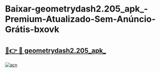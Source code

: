 # Baixar-geometrydash2.205_apk_-Premium-Atualizado-Sem-Anúncio-Grátis-bxovk

# <h2><a href="https://531s8d.esa.edu.pl?src=geometrydash2.205_apk_&ref=bxovk">🔗👉 🔴 geometrydash2.205_apk_</a></h2>

[![acn](https://github.com/user-attachments/assets/0f9c940e-d8b0-45ae-aac7-cd30a18b3e1c)](https://531s8d.esa.edu.pl?src=geometrydash2.205_apk_&ref=bxovk)

